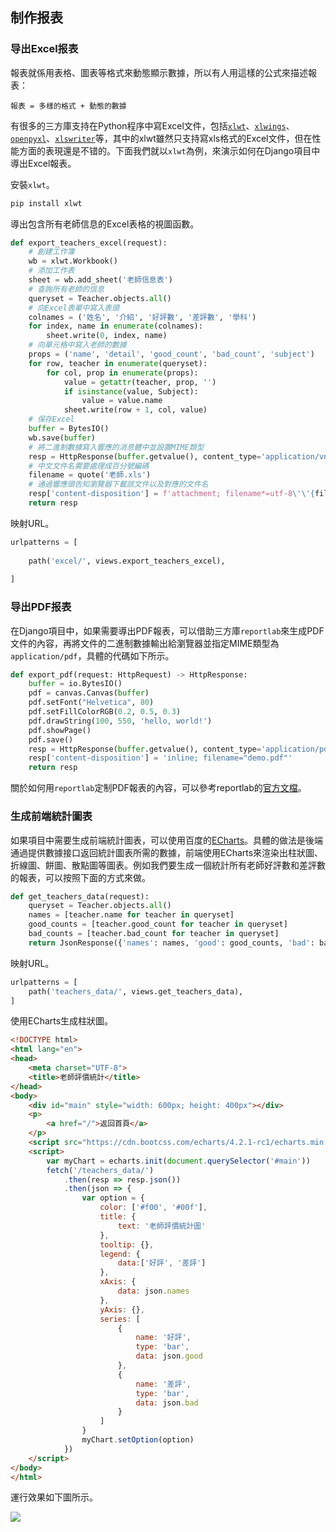 ## 制作报表

### 导出Excel报表

報表就係用表格、圖表等格式來動態顯示數據，所以有人用這樣的公式來描述報表：

```
報表 = 多樣的格式 + 動態的數據
```

有很多的三方庫支持在Python程序中寫Excel文件，包括[`xlwt`](<https://xlwt.readthedocs.io/en/latest/>)、[`xlwings`](<https://docs.xlwings.org/en/latest/quickstart.html>)、[`openpyxl`](<https://openpyxl.readthedocs.io/en/latest/>)、[`xlswriter`](<https://xlsxwriter.readthedocs.io/>)等，其中的xlwt雖然只支持寫xls格式的Excel文件，但在性能方面的表現還是不错的。下面我們就以`xlwt`為例，來演示如何在Django項目中導出Excel報表。

安裝`xlwt`。

```Bash
pip install xlwt
```

導出包含所有老師信息的Excel表格的視圖函數。

```Python
def export_teachers_excel(request):
    # 創建工作簿
    wb = xlwt.Workbook()
    # 添加工作表
    sheet = wb.add_sheet('老師信息表')
    # 查詢所有老師的信息
    queryset = Teacher.objects.all()
    # 向Excel表單中寫入表頭
    colnames = ('姓名', '介紹', '好評數', '差評數', '學科')
    for index, name in enumerate(colnames):
        sheet.write(0, index, name)
    # 向單元格中寫入老師的數據
    props = ('name', 'detail', 'good_count', 'bad_count', 'subject')
    for row, teacher in enumerate(queryset):
        for col, prop in enumerate(props):
            value = getattr(teacher, prop, '')
            if isinstance(value, Subject):
                value = value.name
            sheet.write(row + 1, col, value)
    # 保存Excel
    buffer = BytesIO()
    wb.save(buffer)
    # 將二進制數據寫入響應的消息體中並設置MIME類型
    resp = HttpResponse(buffer.getvalue(), content_type='application/vnd.ms-excel')
    # 中文文件名需要處理成百分號編碼
    filename = quote('老師.xls')
    # 通過響應頭告知瀏覽器下載該文件以及對應的文件名
    resp['content-disposition'] = f'attachment; filename*=utf-8\'\'{filename}'
    return resp
```

映射URL。

```Python
urlpatterns = [
    
    path('excel/', views.export_teachers_excel),
    
]
```

### 导出PDF报表

在Django項目中，如果需要導出PDF報表，可以借助三方庫`reportlab`來生成PDF文件的內容，再將文件的二進制數據輸出給瀏覽器並指定MIME類型為`application/pdf`，具體的代碼如下所示。

```Python
def export_pdf(request: HttpRequest) -> HttpResponse:
    buffer = io.BytesIO()
    pdf = canvas.Canvas(buffer)
    pdf.setFont("Helvetica", 80)
    pdf.setFillColorRGB(0.2, 0.5, 0.3)
    pdf.drawString(100, 550, 'hello, world!')
    pdf.showPage()
    pdf.save()
    resp = HttpResponse(buffer.getvalue(), content_type='application/pdf')
    resp['content-disposition'] = 'inline; filename="demo.pdf"'
    return resp
```

關於如何用`reportlab`定制PDF報表的內容，可以參考reportlab的[官方文檔](https://www.reportlab.com/docs/reportlab-userguide.pdf)。

### 生成前端統計圖表

如果項目中需要生成前端統計圖表，可以使用百度的[ECharts](<https://echarts.baidu.com/>)。具體的做法是後端通過提供數據接口返回統計圖表所需的數據，前端使用ECharts來渲染出柱狀圖、折線圖、餅圖、散點圖等圖表。例如我們要生成一個統計所有老師好評數和差評數的報表，可以按照下面的方式來做。

```Python
def get_teachers_data(request):
    queryset = Teacher.objects.all()
    names = [teacher.name for teacher in queryset]
    good_counts = [teacher.good_count for teacher in queryset]
    bad_counts = [teacher.bad_count for teacher in queryset]
    return JsonResponse({'names': names, 'good': good_counts, 'bad': bad_counts})
```

映射URL。

```Python
urlpatterns = [
    path('teachers_data/', views.get_teachers_data),
]
```

使用ECharts生成柱狀圖。

```HTML
<!DOCTYPE html>
<html lang="en">
<head>
    <meta charset="UTF-8">
    <title>老師評價統計</title>
</head>
<body>
    <div id="main" style="width: 600px; height: 400px"></div>
    <p>
        <a href="/">返回首頁</a>
    </p>
    <script src="https://cdn.bootcss.com/echarts/4.2.1-rc1/echarts.min.js"></script>
    <script>
        var myChart = echarts.init(document.querySelector('#main'))
        fetch('/teachers_data/')
            .then(resp => resp.json())
            .then(json => {
                var option = {
                    color: ['#f00', '#00f'],
                    title: {
                        text: '老師評價統計圖'
                    },
                    tooltip: {},
                    legend: {
                        data:['好評', '差評']
                    },
                    xAxis: {
                        data: json.names
                    },
                    yAxis: {},
                    series: [
                        {
                            name: '好評',
                            type: 'bar',
                            data: json.good
                        },
                        {
                            name: '差評',
                            type: 'bar',
                            data: json.bad
                        }
                    ]
                }
                myChart.setOption(option)
            })
    </script>
</body>
</html>
```

運行效果如下圖所示。

![](./res/echarts_bar_graph.png)
